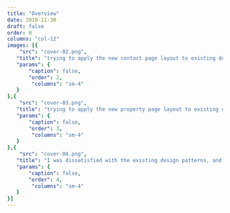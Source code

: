 ```yaml
---
title: "Overview"
date: 2019-11-30
draft: false
order: 0
columns: "col-12"
images: [{
    "src": "cover-02.png",
   "title": "trying to apply the new contact page layout to existing design patterns",
   "params": {
       "caption": false,
       "order": 2,
        "columns": "sm-4"
   }
},{
    "src": "cover-03.png",
   "title": "trying to apply the new property page layout to existing design patterns",
   "params": {
       "caption": false,
       "order": 3,
        "columns": "sm-4"
   }
},{
    "src": "cover-04.png",
   "title": "I was dissatisfied with the existing design patterns, and explored some alternatives",
   "params": {
       "caption": false,
       "order": 4,
        "columns": "sm-4"
   }
}]
---
```

